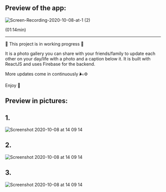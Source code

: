 ## Preview of the app:

![Screen-Recording-2020-10-08-at-1 (2)](https://user-images.githubusercontent.com/35815182/95459117-77c1a300-0973-11eb-9aec-2346135e7a25.gif)

(01:14min)
________________________________________________________________________________________________________________________________________________________

🌱 This project is in working progress 🌱

It is a photo gallery you can share with your friends/family to update each other on your day/life with a photo and a caption below it. 
It is built with ReactJS and uses Firebase for the backend. 

More updates come in continuously 🌬⚙️

Enjoy 🌼 

## Preview in pictures:

## 1.
![Screenshot 2020-10-08 at 14 09 14](https://user-images.githubusercontent.com/35815182/95465926-063a2280-097c-11eb-8c19-d6b6595ef738.png)

## 2.
![Screenshot 2020-10-08 at 14 09 14](https://user-images.githubusercontent.com/35815182/95465996-223dc400-097c-11eb-9367-5ea6e036f7a5.png)

## 3.
![Screenshot 2020-10-08 at 14 09 14](https://user-images.githubusercontent.com/35815182/95466041-2ec21c80-097c-11eb-8095-d74a7fc65c43.png)
